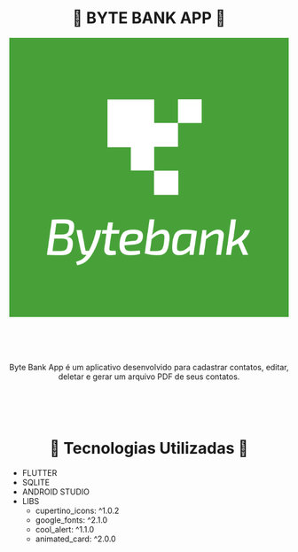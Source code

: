 <h1 align="center">🏦 BYTE BANK APP 🏦</h1>

<p align="center">
  <img src="assets/images/bytebank_logo.png" />
</p>
 <br>
  <br>
   <br>
<p align="center"> 
  Byte Bank App é um aplicativo desenvolvido para cadastrar contatos, editar, deletar e gerar um arquivo PDF de seus contatos.
 </p>
 <br>
  <br>
   <br>

<h1 align="center" > 🧪 Tecnologias Utilizadas 🧪</h1>

* FLUTTER
* SQLITE
* ANDROID STUDIO
* LIBS 
  * cupertino_icons: ^1.0.2
  * google_fonts: ^2.1.0
  * cool_alert: ^1.1.0
  * animated_card: ^2.0.0
